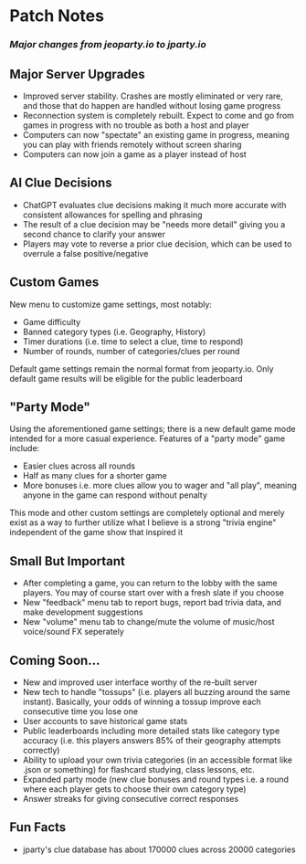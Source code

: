 
# Patch Notes
### _Major changes from jeoparty.io to jparty.io_

## Major Server Upgrades
- Improved server stability. Crashes are mostly eliminated or very rare, and those that do happen are handled without losing game progress
- Reconnection system is completely rebuilt. Expect to come and go from games in progress with no trouble as both a host and player
- Computers can now "spectate" an existing game in progress, meaning you can play with friends remotely without screen sharing
- Computers can now join a game as a player instead of host

## AI Clue Decisions
- ChatGPT evaluates clue decisions making it much more accurate with consistent allowances for spelling and phrasing
- The result of a clue decision may be "needs more detail" giving you a second chance to clarify your answer
- Players may vote to reverse a prior clue decision, which can be used to overrule a false positive/negative

## Custom Games
New menu to customize game settings, most notably:
- Game difficulty
- Banned category types (i.e. Geography, History)
- Timer durations (i.e. time to select a clue, time to respond)
- Number of rounds, number of categories/clues per round

Default game settings remain the normal format from jeoparty.io. Only default game results will be eligible for the public leaderboard

## "Party Mode"
Using the aforementioned game settings; there is a new default game mode intended for a more casual experience. Features of a "party mode" game include:
- Easier clues across all rounds
- Half as many clues for a shorter game
- More bonuses i.e. more clues allow you to wager and "all play", meaning anyone in the game can respond without penalty

This mode and other custom settings are completely optional and merely exist as a way to further utilize what I believe is a strong "trivia engine" independent of the game show that inspired it

## Small But Important
- After completing a game, you can return to the lobby with the same players. You may of course start over with a fresh slate if you choose
- New "feedback" menu tab to report bugs, report bad trivia data, and make development suggestions
- New "volume" menu tab to change/mute the volume of music/host voice/sound FX seperately

## Coming Soon...
- New and improved user interface worthy of the re-built server
- New tech to handle "tossups" (i.e. players all buzzing around the same instant). Basically, your odds of winning a tossup improve each consecutive time you lose one
- User accounts to save historical game stats
- Public leaderboards including more detailed stats like category type accuracy (i.e. this players answers 85% of their geography attempts correctly)
- Ability to upload your own trivia categories (in an accessible format like .json or something) for flashcard studying, class lessons, etc.
- Expanded party mode (new clue bonuses and round types i.e. a round where each player gets to choose their own category type)
- Answer streaks for giving consecutive correct responses

## Fun Facts
- jparty's clue database has about 170000 clues across 20000 categories